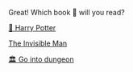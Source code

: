 Great! Which book 📖 will you read?

[📖 Harry Potter](../WIP.md)

[The Invisible Man](../WIP.md)

[🏛 Go into dungeon](../1/1.md)
